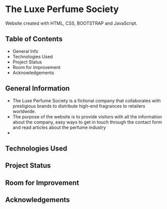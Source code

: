 # The Luxe Perfume Society </br>
</hr>
Website created with HTML, CSS, BOOTSTRAP and JavaScript.

## Table of Contents
</hr>

<ul>
  <li>General Info</li>
  <li>Technologies Used</li>
  <li>Project Status</li>
  <li>Room for Improvement</li>
  <li>Acknowledgements</li>
</ul>

## General Information
</hr>

<ul>
  <li>The Luxe Perfume Society is a fictional company that collaborates with prestigious brands to distribute high-end fragrances to retailers worldwide.</li>
  <li>The purpose of the website is to provide visitors with all the information about the company, easy ways to get in touch through the contact form and read articles about the perfume industry</li>
  <li></li>
</ul>

## Technologies Used
</hr>

## Project Status
</hr>

## Room for Improvement
</hr>

## Acknowledgements
</hr>




